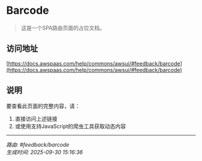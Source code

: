 # Barcode

> 这是一个SPA路由页面的占位文档。

## 访问地址

[https://docs.awspaas.com/help/commons/awsui/#feedback/barcode](https://docs.awspaas.com/help/commons/awsui/#feedback/barcode)

## 说明

要查看此页面的完整内容，请：

1. 直接访问上述链接
2. 或使用支持JavaScript的爬虫工具获取动态内容

---

*路由: #feedback/barcode*  
*生成时间: 2025-09-30 15:16:36*
